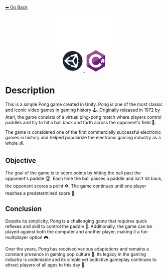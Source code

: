 [⬅ Go Back](https://github.com/JpMunhozOliveira)

<p align="center">
  <a href="#">
    <img src="https://github.com/JpMunhozOliveira/JpMunhozOliveira/blob/main/resources/images/UnityProjects/PongLogo.png" alt="Pong Logo" width="222" height="111">
  </a>
  <br>
  <a href="#">
    <img src="https://github.com/JpMunhozOliveira/JpMunhozOliveira/blob/main/resources/icons/tools/unity/unity.svg" alt="Unity" width="70" height="70">
  </a>
  <a href="#">
    <img src="https://github.com/JpMunhozOliveira/JpMunhozOliveira/blob/main/resources/icons/programming/csharp/csharp-original.svg" alt="Csharp" width="70" height="70">
  </a>
</p>

# Description

This is a simple Pong game created in Unity. Pong is one of the most classic and iconic video games in gaming history 🕹️. Originally released in 1972 by Atari, the game consists of a virtual ping-pong match where players control paddles and try to hit a ball back and forth across the opponent's field 🏓.

The game is considered one of the first commercially successful electronic games in history and helped popularize the electronic gaming industry as a whole 💰.

## Objective

The goal of the game is to score points by hitting the ball past the opponent's paddle 🏆. Each time the ball passes a paddle and isn't hit back, the opponent scores a point ⚽. The game continues until one player reaches a predetermined score 🏅.

## Conclusion

Despite its simplicity, Pong is a challenging game that requires quick reflexes and skill to control the paddle 👾. Additionally, the game can be played against both the computer and another player, making it a fun multiplayer option 🎮.

Over the years, Pong has received various adaptations and remains a constant presence in gaming pop culture 🎉. Its legacy in the gaming industry is undeniable and its simple yet addictive gameplay continues to attract players of all ages to this day 🌟.